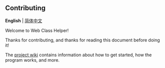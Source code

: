 ## Contributing

**English** | [简体中文](./CONTRIBUTING.zh-Hans.md)

Welcome to Web Class Helper!

Thanks for contributing, and thanks for reading this document before doing it!

The [project wiki](/wiki) contains information about how to get started, how the program works, and more.
